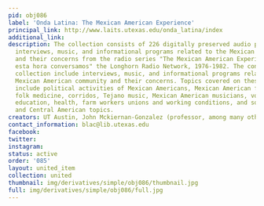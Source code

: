 ```yaml
---
pid: obj086
label: 'Onda Latina: The Mexican American Experience'
principal_link: http://www.laits.utexas.edu/onda_latina/index
additional_link: 
description: The collection consists of 226 digitally preserved audio programs including
  interviews, music, and informational programs related to the Mexican American community
  and their concerns from the radio series "The Mexican American Experience" and "A
  esta hora conversamos" the Longhorn Radio Network, 1976-1982. The contents of this
  collection include interviews, music, and informational programs related to the
  Mexican American community and their concerns. Topics covered on these programs
  include political activities of Mexican Americans, Mexican American folklore and
  folk medicine, corridos, Tejano music, Mexican American musicians, voting rights,
  education, health, farm workers unions and working conditions, and some Mexican
  and Central American topics.
creators: UT Austin, John Mckiernan-Gonzalez (professor, among many others)
contact_information: blac@lib.utexas.edu
facebook: 
twitter: 
instagram: 
status: active
order: '085'
layout: united_item
collection: united
thumbnail: img/derivatives/simple/obj086/thumbnail.jpg
full: img/derivatives/simple/obj086/full.jpg
---
```

